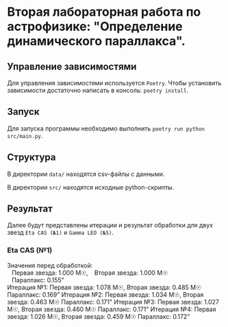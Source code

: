 # Вторая лабораторная работа по астрофизике: "Определение динамического параллакса".
## Управление зависимостями
Для управления зависимостями используется `Poetry`. Чтобы установить зависимости достаточно написать в консоль: `poetry install`.

## Запуск
Для запуска программы необходимо выполнить `poetry run python src/main.py`.

## Структура
В директории `data/` находятся csv-файлы с данными.

В директории `src/` находятся исходные python-скрипты.

## Результат
Далее будут представлены итерации и результат обработки для двух звезд `Eta CAS (№1)` и `Gamma LEO (№5)`.

### Eta CAS (№1)
Значения перед обработкой:\
&ensp; Первая звезда: 1.000 M☉, &ensp; Вторая звезда: 1.000 M☉\
&ensp; Параллакс: 0.155"\
Итерация №1:
	Первая звезда: 1.078 M☉, Вторая звезда: 0.485 M☉
	Параллакс: 0.169"
Итерация №2:
	Первая звезда: 1.034 M☉, Вторая звезда: 0.463 M☉
	Параллакс: 0.171"
Итерация №3:
	Первая звезда: 1.027 M☉, Вторая звезда: 0.460 M☉
	Параллакс: 0.171"
Итерация №4:
	Первая звезда: 1.026 M☉, Вторая звезда: 0.459 M☉
	Параллакс: 0.172"
